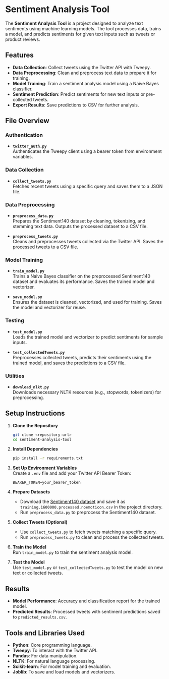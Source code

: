 
# Sentiment Analysis Tool

The **Sentiment Analysis Tool** is a project designed to analyze text sentiments using machine learning models. The tool processes data, trains a model, and predicts sentiments for given text inputs such as tweets or product reviews.

## Features

- **Data Collection**: Collect tweets using the Twitter API with Tweepy.
- **Data Preprocessing**: Clean and preprocess text data to prepare it for training.
- **Model Training**: Train a sentiment analysis model using a Naive Bayes classifier.
- **Sentiment Prediction**: Predict sentiments for new text inputs or pre-collected tweets.
- **Export Results**: Save predictions to CSV for further analysis.

## File Overview

### Authentication
- **`twitter_auth.py`**  
  Authenticates the Tweepy client using a bearer token from environment variables.

### Data Collection
- **`collect_tweets.py`**  
  Fetches recent tweets using a specific query and saves them to a JSON file.

### Data Preprocessing
- **`preprocess_data.py`**  
  Prepares the Sentiment140 dataset by cleaning, tokenizing, and stemming text data. Outputs the processed dataset to a CSV file.

- **`preprocess_tweets.py`**  
  Cleans and preprocesses tweets collected via the Twitter API. Saves the processed tweets to a CSV file.

### Model Training
- **`train_model.py`**  
  Trains a Naive Bayes classifier on the preprocessed Sentiment140 dataset and evaluates its performance. Saves the trained model and vectorizer.

- **`save_model.py`**  
  Ensures the dataset is cleaned, vectorized, and used for training. Saves the model and vectorizer for reuse.

### Testing
- **`test_model.py`**  
  Loads the trained model and vectorizer to predict sentiments for sample inputs.

- **`test_collectedTweets.py`**  
  Preprocesses collected tweets, predicts their sentiments using the trained model, and saves the predictions to a CSV file.

### Utilities
- **`download_nlkt.py`**  
  Downloads necessary NLTK resources (e.g., stopwords, tokenizers) for preprocessing.

## Setup Instructions

1. **Clone the Repository**  
   ```bash
   git clone <repository-url>
   cd sentiment-analysis-tool
   ```

2. **Install Dependencies**  
   ```bash
   pip install -r requirements.txt
   ```

3. **Set Up Environment Variables**  
   Create a `.env` file and add your Twitter API Bearer Token:  
   ```
   BEARER_TOKEN=your_bearer_token
   ```

4. **Prepare Datasets**  
   - Download the [Sentiment140 dataset](http://help.sentiment140.com/for-students/) and save it as `training.1600000.processed.noemoticon.csv` in the project directory.
   - Run `preprocess_data.py` to preprocess the Sentiment140 dataset.

5. **Collect Tweets (Optional)**  
   - Use `collect_tweets.py` to fetch tweets matching a specific query.  
   - Run `preprocess_tweets.py` to clean and process the collected tweets.

6. **Train the Model**  
   Run `train_model.py` to train the sentiment analysis model.

7. **Test the Model**  
   Use `test_model.py` or `test_collectedTweets.py` to test the model on new text or collected tweets.

## Results

- **Model Performance**: Accuracy and classification report for the trained model.
- **Predicted Results**: Processed tweets with sentiment predictions saved to `predicted_results.csv`.

## Tools and Libraries Used

- **Python**: Core programming language.
- **Tweepy**: To interact with the Twitter API.
- **Pandas**: For data manipulation.
- **NLTK**: For natural language processing.
- **Scikit-learn**: For model training and evaluation.
- **Joblib**: To save and load models and vectorizers.


